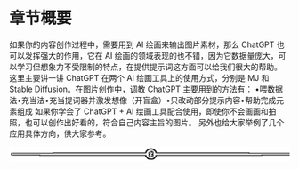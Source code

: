 # 章节概要

如果你的内容创作过程中，需要用到 AI 绘画来输出图片素材，那么 ChatGPT 也可以发挥强大的作用，它在 AI 绘画的领域表现的也不错，因为它数据量庞大，可以学习但想象力不受限制的特点，在提供提示词这方面可以给我们很大的帮助。
这里主要讲一讲 ChatGPT 在两个 AI 绘画工具上的使用方式，分别是 MJ 和 Stable Diffusion。在图片创作中，调教 ChatGPT 主要用到的方法有：
•喂数据法•充当法•充当提词器并激发想像（开盲盒）•只改动部分提示内容•帮助完成元素组成
如果你学会了 ChatGPT + AI 绘画工具配合使用，即使你不会画画和拍照，也可以创作出好看的，符合自己内容主旨的图片。
另外也给大家举例了几个应用具体方向，供大家参考。

![](img/6ee508850b27e2c7d179da2f3eea659e.png)
